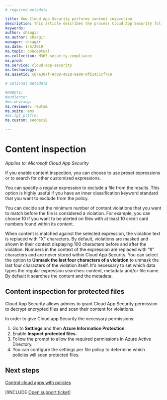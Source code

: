 ```yaml
---
# required metadata

title: How Cloud App Security performs content inspection
description: This article describes the process Cloud App Security follows when performing DLP content inspection on data in your cloud. 
keywords:
author: shsagir
ms.author: shsagir
manager: shsagir
ms.date: 1/6/2019
ms.topic: conceptual
ms.collection: M365-security-compliance
ms.prod:
ms.service: cloud-app-security
ms.technology:
ms.assetid: c67a387f-8c88-4018-9e80-0fb1455cf768

# optional metadata

#ROBOTS:
#audience:
#ms.devlang:
ms.reviewer: reutam
ms.suite: ems
#ms.tgt_pltfrm:
ms.custom: seodec18

---
```

# Content inspection

*Applies to: Microsoft Cloud App Security*


If you enable content inspection, you can choose to use preset expressions or to search for other customized expressions.  

You can specify a regular expression to exclude a file from the results. This option is highly useful if you have an inner classification keyword standard that you want to exclude from the policy.  
   
You can decide set the minimum number of content violations that you want to match before the file is considered a violation. For example, you can choose 10 if you want to be alerted on files with at least 10 credit card numbers found within its content.  

When content is matched against the selected expression, the violation text is replaced with "X" characters. By default, violations are masked and shown in their context displaying 100 characters before and after the violation. Numbers in the context of the expression are replaced with “#” characters and are never stored within Cloud App Security. You can select the option to **Unmask the last four characters of a violation** to unmask the last four characters of the violation itself. It's necessary to set which data types the regular expression searches: content, metadata and/or file name. By default it searches the content and the metadata. 


## Content inspection for protected files

Cloud App Security allows admins to grant Cloud App Security permission to decrypt encrypted files and scan their content for violations.

In order to give Cloud app Security the necessary permissions:

1. Go to **Settings** and then **Azure Information Protection**.
2. Enable **Inspect protected files.**
3. Follow the prompt to allow the required permissions in Azure Active Directory.
4. You can configure the settings per file policy to determine which policies will scan protected files.



## Next steps
[Control cloud apps with policies](control-cloud-apps-with-policies.md)   

[!INCLUDE [Open support ticket](includes/support.md)]  
  
